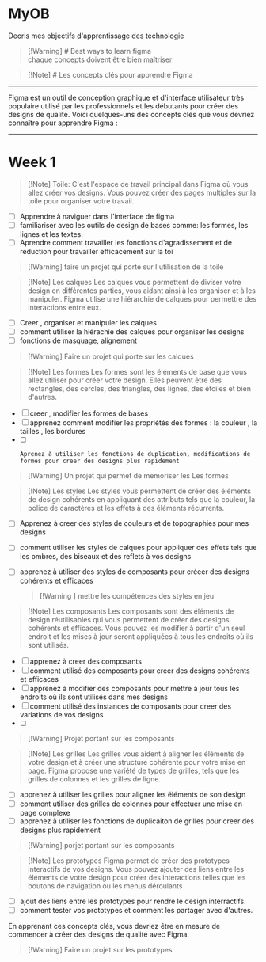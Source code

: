# MyOB
Decris mes objectifs d'apprentissage des technologie






>[!Warning] # Best ways to learn figma 	
>chaque concepts doivent être bien maîtriser

> [!Note] # Les concepts clés pour apprendre Figma
---
Figma est un outil de conception graphique et d'interface utilisateur très populaire utilisé par les professionnels et les débutants pour créer des designs de qualité. Voici quelques-uns des concepts clés que vous devriez connaître pour apprendre Figma :


---

# Week 1 
> [!Note] Toile: 
   C'est l'espace de travail principal dans Figma où vous allez créer vos designs. Vous pouvez créer des pages multiples sur la toile pour organiser votre travail.
   
- [ ] Apprendre à naviguer dans l'interface de figma 
- [ ] familiariser avec les outils de design de bases comme: les formes, les lignes et les textes.
- [ ] Aprendre comment travailler les fonctions d'agradissement et de reduction pour travailler efficacement sur la toi

> [!Warning] faire un projet qui porte sur l'utilisation de la toile 


> [!Note] Les calques 
 Les calques vous permettent de diviser votre design en différentes parties, vous aidant ainsi à les organiser et à les manipuler. Figma utilise une hiérarchie de calques pour permettre des interactions entre eux.
 
- [ ] Creer , organiser et manipuler les calques  
- [ ] comment utiliser la hiérachie des calques pour organiser les designs 
- [ ] fonctions de masquage, alignement

> [!Warning] Faire un projet qui porte sur les calques 
	
> [!Note] Les formes 
Les formes sont les éléments de base que vous allez utiliser pour créer votre design. Elles peuvent être des rectangles, des cercles, des triangles, des lignes, des étoiles et bien d'autres.
- [ ] creer , modifier les formes de bases 
- [ ] apprenez comment modifier les propriétés des formes : la couleur , la tailles , les bordures 
- [ ]     Aprenez à utiliser les fonctions de duplication, modifications de formes pour creer des designs plus rapidement 

> [!Warning] Un projet qui permet de memoriser les Les formes	

>[!Note] Les styles 
Les styles vous permettent de créer des éléments de design cohérents en appliquant des attributs tels que la couleur, la police de caractères et les effets à des éléments récurrents.
	
- [ ] Apprenez à creer des styles de couleurs et de topographies pour mes designs 
- [ ] comment utiliser les styles de calques pour appliquer des effets tels que les ombres, des biseaux et des reflets à vos designs
- [ ] apprenez à utiliser des styles de composants pour créeer des designs cohérents et efficaces

  > [!Warning ] mettre les compétences des styles en jeu
  
>[!Note] Les composants 
Les composants sont des éléments de design réutilisables qui vous permettent de créer des designs cohérents et efficaces. Vous pouvez les modifier à partir d'un seul endroit et les mises à jour seront appliquées à tous les endroits où ils sont utilisés.

- [ ] apprenez à creer des composants 
- [ ] comment utilisé des composants pour creer des designs cohérents et efficaces
- [ ] apprenez à modifier des composants pour mettre à jour tous les endroits où ils sont utilisés dans mes designs 
- [ ] comment utilisé des instances de composants pour creer des variations de vos designs
- [ ] 
> [!Warning] Projet portant sur les composants 
 
 >[!Note] Les grilles
 >Les grilles vous aident à aligner les éléments de votre design et à créer une structure cohérente pour votre mise en page. Figma propose une variété de types de grilles, tels que les grilles de colonnes et les grilles de ligne.

- [ ] apprenez à utiliser les grilles pour aligner les éléments de son design 
- [ ]  comment utiliser des grilles de colonnes pour effectuer une mise en page complexe 
- [ ] apprenez à utiliser les fonctions de duplicaiton de grilles pour creer des designs plus rapidement 

> [!Warning] porjet portant sur les composants
> 
  
> [!Note] Les prototypes 
>Figma permet de créer des prototypes interactifs de vos designs. Vous pouvez ajouter des liens entre les éléments de votre design pour créer des interactions telles que les boutons de navigation ou les menus déroulants


- [ ] ajout des liens entre les prototypes pour rendre le design interractifs. 
- [ ] comment tester vos prototypes et comment les partager avec d'autres.

En apprenant ces concepts clés, vous devriez être en mesure de commencer à créer des designs de qualité avec Figma.

> [!Warning] Faire un projet sur les prototypes
